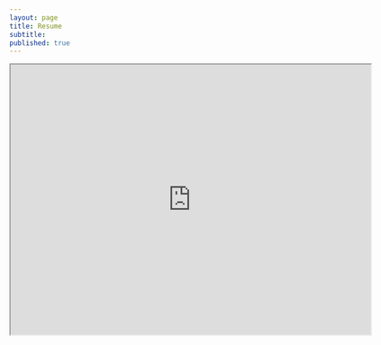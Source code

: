 ```yaml
---
layout: page
title: Resume
subtitle: 
published: true
---
```


<iframe src="https://drive.google.com/file/d/1FcXX0585dxGtaS6RPLHgcUzrrXMd2cG4/preview" width="640" height="480"></iframe>

